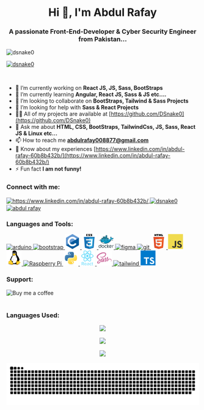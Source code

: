 <h1 align="center">Hi 👋, I'm Abdul Rafay</h1>
<h3 align="center">A passionate Front-End-Developer & Cyber Security Engineer from Pakistan...</h3>

<p align="left">
  <img src="https://komarev.com/ghpvc/?username=dsnake0&label=Profile%20views&color=0e75b6&style=flat" alt="dsnake0" />
</p>

<p align="left">
  <a href="https://github.com/ryo-ma/github-profile-trophy">
    <img src="https://github-profile-trophy.vercel.app/?username=dsnake0" alt="dsnake0" />
  </a>
</p>

<p align="left">
  <a href="https://twitter.com/" target="blank">
    <img src="https://img.shields.io/twitter/follow/?logo=twitter&style=for-the-badge" alt="" />
  </a>
</p>

- 🔭 I’m currently working on **React JS, JS, Sass, BootStraps**
- 🌱 I’m currently learning **Angular, React JS, Sass & JS etc....**
- 👯 I’m looking to collaborate on **BootStraps, Tailwind & Sass Projects**
- 🤝 I’m looking for help with **Sass & React Projects**
- 👨‍💻 All of my projects are available at [https://github.com/DSnake0](https://github.com/DSnake0)
- 💬 Ask me about **HTML, CSS, BootStraps, TailwindCss, JS, Sass, React JS & Linux etc...**
- 📫 How to reach me **abdulrafay008877@gmail.com**
- 📄 Know about my experiences [https://www.linkedin.com/in/abdul-rafay-60b8b432b/](https://www.linkedin.com/in/abdul-rafay-60b8b432b/)
- ⚡ Fun fact **I am not funny!**

<h3 align="left">Connect with me:</h3>
<p align="left">
  <a href="https://linkedin.com/in/https://www.linkedin.com/in/abdul-rafay-60b8b432b/" target="blank">
    <img align="center" src="https://raw.githubusercontent.com/rahuldkjain/github-profile-readme-generator/master/src/images/icons/Social/linked-in-alt.svg" alt="https://www.linkedin.com/in/abdul-rafay-60b8b432b/" height="30" width="40" />
  </a>
  <a href="https://codesandbox.com/dsnake0" target="blank">
    <img align="center" src="https://raw.githubusercontent.com/rahuldkjain/github-profile-readme-generator/master/src/images/icons/Social/codesandbox.svg" alt="dsnake0" height="30" width="40" />
  </a>
  <a href="https://fb.com/abdul rafay" target="blank">
    <img align="center" src="https://raw.githubusercontent.com/rahuldkjain/github-profile-readme-generator/master/src/images/icons/Social/facebook.svg" alt="abdul rafay" height="30" width="40" />
  </a>
</p>


<h3 align="left">Languages and Tools:</h3>
<p align="left">
  <a href="https://www.arduino.cc/" target="_blank" rel="noreferrer">
    <img src="https://cdn.worldvectorlogo.com/logos/arduino-1.svg" alt="arduino" width="40" height="40" />
  </a>
  <a href="https://getbootstrap.com" target="_blank" rel="noreferrer">
    <img src="https://upload.wikimedia.org/wikipedia/commons/b/b2/Bootstrap_logo.svg" alt="bootstrap" width="48" height="40" />
  </a>
  <a href="https://www.cprogramming.com/" target="_blank" rel="noreferrer">
    <img src="https://raw.githubusercontent.com/devicons/devicon/master/icons/c/c-original.svg" alt="c" width="40" height="40" />
  </a>
  <a href="https://www.w3schools.com/css/" target="_blank" rel="noreferrer">
    <img src="https://raw.githubusercontent.com/devicons/devicon/master/icons/css3/css3-original-wordmark.svg" alt="css3" width="40" height="40" />
  </a>
   <a href="https://www.docker.com/" target="_blank" rel="noreferrer">
    <img src="https://raw.githubusercontent.com/devicons/devicon/master/icons/docker/docker-original-wordmark.svg" alt="docker" width ="40" height="40" />
  </a>
  <a href="https://www.figma.com/" target="_blank" rel="noreferrer">
    <img src="https://www.vectorlogo.zone/logos/figma/figma-icon.svg" alt="figma" width="35" height="38" />
  </a>
  <a href="https://git-scm.com/" target="_blank" rel="noreferrer">
    <img src="https://www.vectorlogo.zone/logos/git-scm/git-scm-icon.svg" alt="git" width="40" height="40" />
  </a>
  <a href="https://www.w3.org/html/" target="_blank" rel="noreferrer">
    <img src="https://raw.githubusercontent.com/devicons/devicon/master/icons/html5/html5-original-wordmark.svg" alt="html5" width="40" height="40" />
  </a>
  <a href="https://developer.mozilla.org/en-US/docs/Web/JavaScript" target="_blank" rel="noreferrer">
    <img src="https://raw.githubusercontent.com/devicons/devicon/master/icons/javascript/javascript-original.svg" alt="javascript" width="40" height="40" />
  </a>
  <a href="https://www.linux.org/" target="_blank" rel="noreferrer">
    <img src="https://raw.githubusercontent.com/devicons/devicon/master/icons/linux/linux-original.svg" alt="linux" width="40" height="40" />
  </a>
  <a href="https://www.raspberrypi.org/" target="_blank" rel="noreferrer">
    <img src="https://cdn.worldvectorlogo.com/logos/raspberry-pi.svg" alt="Raspberry Pi" width="40" height="40" />
</a>
  <a href="https://www.python.org" target="_blank" rel="noreferrer">
    <img src="https://raw.githubusercontent.com/devicons/devicon/master/icons/python/python-original.svg" alt="python" width="40" height="40" />
  </a>
  <a href="https://reactjs.org/" target="_blank" rel="noreferrer">
    <img src="https://raw.githubusercontent.com/devicons/devicon/master/icons/react/react-original-wordmark.svg" alt="react" width="40" height="40" />
  </a>
  <a href="https://sass-lang.com" target="_blank" rel="noreferrer">
    <img src="https://raw.githubusercontent.com/devicons/devicon/master/icons/sass/sass-original.svg" alt="sass" width="40" height="40" />
  </a>
  <a href="https://tailwindcss.com/" target="_blank" rel="noreferrer">
    <img src="https://www.vectorlogo.zone/logos/tailwindcss/tailwindcss-icon.svg" alt="tailwind" width="40" height="40" />
  </a>
  <a href="https://www.typescriptlang.org/" target="_blank" rel="noreferrer">
    <img src="https://raw.githubusercontent.com/devicons/devicon/master/icons/typescript/typescript-original.svg" alt="typescript" width="40" height="40" />
  </a>
</p>

<h3 align="left">Support:</h3>
<p>
  <a href="https://www.buymeacoffee.com/Dsnake0">
    <img align="left" src="https://cdn.buymeacoffee.com/buttons/v2/default-yellow.png" height="50" width="210" alt="Buy me a coffee" />
  </a>
</p>
<br><br>

<!-- Proudly created with GPRM ( https://gprm.itsvg.in ) -->

<h3 align="left">Languages Used:</h3>
<div align="center">
  
![](https://github-readme-stats.vercel.app/api/top-langs/?username=DSnake0&theme=dark&hide_border=false&include_all_commits=false&count_private=false&layout=compact)

</div>

<div align="center">
  
 ![](https://github-readme-stats.vercel.app/api?username=DSnake0&theme=dark&hide_border=false&include_all_commits=false&count_private=false)<br/>
</div>

<div align="center">
  
<a href="https://git.io/streak-stats"><img src="https://streak-stats.demolab.com?user=dsnake0"/></a>

</div>

<div align="center">
  
  ![snake gif](https://github.com/DSnake0/DSnake0/blob/output/github-snake-dark.svg)
  
</div>




